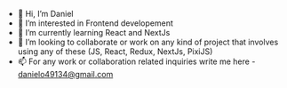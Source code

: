 - 👋 Hi, I’m Daniel 
- 👀 I’m interested in Frontend developement
- 🌱 I’m currently learning React and NextJs
- 💞️ I’m looking to collaborate or work on any kind of project that involves using any of these (JS, React, Redux, NextJs, PixiJS)
- 📫 For any work or collaboration related inquiries write me here - danielo49134@gmail.com

<!---
Daniellios/Daniellios is a ✨ special ✨ repository because its `README.md` (this file) appears on your GitHub profile.
You can click the Preview link to take a look at your changes.
--->
